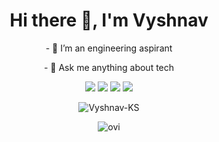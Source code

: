 <h1 align = "center"> Hi there 👋, I'm Vyshnav </h1>
<div align = "center">
  <p>- 🔭 I’m an engineering aspirant </p>
  <p>- 💬 Ask me anything about tech </p>
<!--   <p>- 📫 How to reach me: <a href="https://www.linkedin.com/in/vyshnav-ks/"> Linkedin </a> </p> -->
  <p align="center">
<a href="https://vyshnavks.vercel.app"><img src="https://img.shields.io/badge/-vyshnavks.vercel.app-3423A6?style=flat&logo=Google-Chrome&logoColor=white"/></a>
<a href="https://linkedin.com/in/vyshnav-ks"><img src="https://img.shields.io/badge/-Vyshnav%20K%20S-0077B5?style=flat&logo=Linkedin&logoColor=white"/></a>
<a href="mailto:vyshnavks85@gmail.com"><img src="https://img.shields.io/badge/-vyshnavks85@gmail.com-D14836?style=flat&logo=Gmail&logoColor=white"/></a>
<a href="https://instagram.com/justvyshnav"><img src="https://img.shields.io/badge/-@justvyshnav-E4405F?style=flat&logo=Instagram&logoColor=white"/></a>
</p>
</div>

<!--- ⚡ Fun fact: -->
<!---<p align = "center">
<img src="https://github-readme-stats.vercel.app/api?username=Vyshnav-KS&&count_private=true&show_icons=true&title_color=ffffff&icon_color=19fc42&text_color=05f8fc&bg_color=1c1b1b" alt= "Vyshnav K S">
  </p> --->
  
<!--   <p align="center"><img src="https://github-readme-stats.vercel.app/api/top-langs/?username=Vyshnav-KS&langs_count=10&theme=tokyonight&layout=compact" alt="Vyshnav-KS :: Top Langs" /></p> -->

<p align = "center"><img src="https://github-readme-streak-stats.herokuapp.com/?user=Vyshnav-KS&background=1c1b1b&ring=19fc42&currStreakNum=19fc42&currStreakLabel=19fc42&fire=19fc42&sideNums=05f8fc&currStreakLabel=19fc42&sideLabels=05f8fc&dates=ffffff" alt ="Vyshnav-KS"></p>
<p align = "center"><img src="https://github-readme-stats.vercel.app/api/top-langs?username=Vyshnav-KS&langs_count=14&show_icons=true&locale=en&layout=compact&theme=chartreuse-dark" alt="ovi" /></p>

<!-- <h3 align = "center">Connect with me:</h2>

<p align = "center"> 
  <a href="https://twitter.com/VyshnavKS2"> twitter </a>
</p> 
<p align = "center"> 
  <a href="https://www.instagram.com/____vyshnav_/"> instagram </a>
</p> 
<p align = "center"> 
  <a href="https://vyshnav.codes"> portfolio </a>
</p>  -->


                          
<!-- <img src="https://github-profile-summary-cards.vercel.app/api/cards/profile-details?username=Vyshnav-KS&theme=nord_bright"> -->




